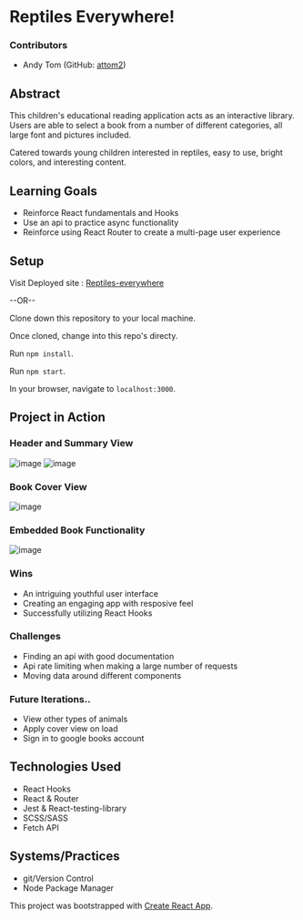 

# Reptiles Everywhere!

### Contributors
- Andy Tom (GitHub: [attom2](https://github.com/attom2))

## Abstract
This children's educational reading application acts as an interactive library. Users are able to select a book from a number of different categories, all large font and pictures included. 

Catered towards young children interested in reptiles, easy to use, bright colors, and interesting content.

## Learning Goals
- Reinforce React fundamentals and Hooks
- Use an api to practice async functionality
- Reinforce using React Router to create a multi-page user experience



## Setup

Visit Deployed site : [Reptiles-everywhere](https://reptiles-everywhere.netlify.app/)

--OR--

Clone down this repository to your local machine.

Once cloned, change into this repo's directy.

Run `npm install`.

Run `npm start`.

In your browser, navigate to `localhost:3000`.



## Project in Action

### Header and Summary View
![image](https://user-images.githubusercontent.com/49999607/89236612-4cef5300-d5ae-11ea-97ec-8b2402e87d8c.png)
![image](https://user-images.githubusercontent.com/49999607/89236674-74deb680-d5ae-11ea-9bcd-8835ca34a641.png)


### Book Cover View
![image](https://user-images.githubusercontent.com/49999607/89236695-81fba580-d5ae-11ea-850f-dbea85293688.png)

### Embedded Book Functionality
![image](https://user-images.githubusercontent.com/49999607/89236758-a9eb0900-d5ae-11ea-8bc7-2eecc3d27cb8.png)


### Wins
- An intriguing youthful user interface
- Creating an engaging app with resposive feel
- Successfully utilizing React Hooks

### Challenges 
- Finding an api with good documentation
- Api rate limiting when making a large number of requests
- Moving data around different components

### Future Iterations..
- View other types of animals
- Apply cover view on load
- Sign in to google books account

## Technologies Used
- React Hooks
- React & Router
- Jest & React-testing-library
- SCSS/SASS
- Fetch API

## Systems/Practices
- git/Version Control
- Node Package Manager


This project was bootstrapped with [Create React App](https://github.com/facebook/create-react-app).

